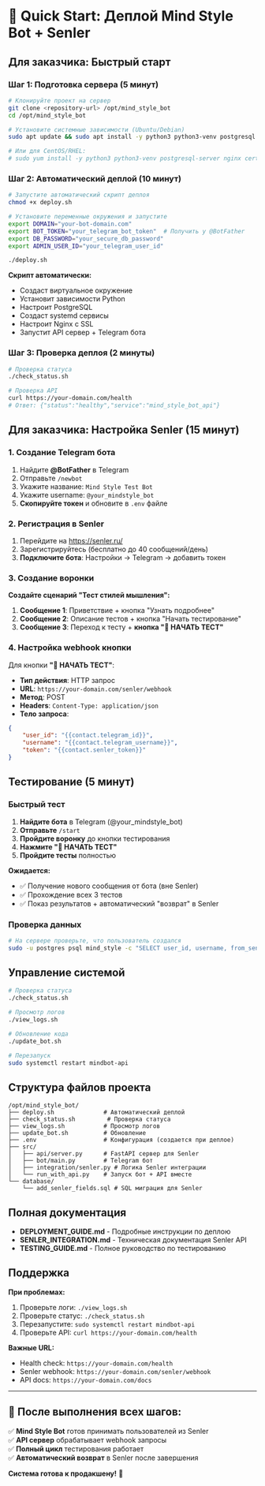 # 🚀 Quick Start: Деплой Mind Style Bot + Senler

## Для заказчика: Быстрый старт

### Шаг 1: Подготовка сервера (5 минут)

```bash
# Клонируйте проект на сервер
git clone <repository-url> /opt/mind_style_bot
cd /opt/mind_style_bot

# Установите системные зависимости (Ubuntu/Debian)
sudo apt update && sudo apt install -y python3 python3-venv postgresql nginx certbot python3-certbot-nginx

# Или для CentOS/RHEL:
# sudo yum install -y python3 python3-venv postgresql-server nginx certbot python3-certbot-nginx
```

### Шаг 2: Автоматический деплой (10 минут)

```bash
# Запустите автоматический скрипт деплоя
chmod +x deploy.sh

# Установите переменные окружения и запустите
export DOMAIN="your-bot-domain.com"
export BOT_TOKEN="your_telegram_bot_token"  # Получить у @BotFather
export DB_PASSWORD="your_secure_db_password"
export ADMIN_USER_ID="your_telegram_user_id"

./deploy.sh
```

**Скрипт автоматически:**
- Создаст виртуальное окружение
- Установит зависимости Python  
- Настроит PostgreSQL
- Создаст systemd сервисы
- Настроит Nginx с SSL
- Запустит API сервер + Telegram бота

### Шаг 3: Проверка деплоя (2 минуты)

```bash
# Проверка статуса
./check_status.sh

# Проверка API
curl https://your-domain.com/health
# Ответ: {"status":"healthy","service":"mind_style_bot_api"}
```

## Для заказчика: Настройка Senler (15 минут)

### 1. Создание Telegram бота

1. Найдите **@BotFather** в Telegram
2. Отправьте `/newbot`
3. Укажите название: `Mind Style Test Bot`
4. Укажите username: `@your_mindstyle_bot`
5. **Скопируйте токен** и обновите в `.env` файле

### 2. Регистрация в Senler

1. Перейдите на https://senler.ru/
2. Зарегистрируйтесь (бесплатно до 40 сообщений/день)
3. **Подключите бота**: Настройки → Telegram → добавить токен

### 3. Создание воронки

**Создайте сценарий "Тест стилей мышления":**

1. **Сообщение 1**: Приветствие + кнопка "Узнать подробнее"
2. **Сообщение 2**: Описание тестов + кнопка "Начать тестирование"  
3. **Сообщение 3**: Переход к тесту + **кнопка "🚀 НАЧАТЬ ТЕСТ"**

### 4. Настройка webhook кнопки

Для кнопки **"🚀 НАЧАТЬ ТЕСТ"**:

- **Тип действия**: HTTP запрос
- **URL**: `https://your-domain.com/senler/webhook`
- **Метод**: POST
- **Headers**: `Content-Type: application/json`
- **Тело запроса**:
```json
{
    "user_id": "{{contact.telegram_id}}",
    "username": "{{contact.telegram_username}}",
    "token": "{{contact.senler_token}}"
}
```

## Тестирование (5 минут)

### Быстрый тест

1. **Найдите бота** в Telegram (@your_mindstyle_bot)
2. **Отправьте** `/start` 
3. **Пройдите воронку** до кнопки тестирования
4. **Нажмите "🚀 НАЧАТЬ ТЕСТ"**
5. **Пройдите тесты** полностью

**Ожидается:**
- ✅ Получение нового сообщения от бота (вне Senler)
- ✅ Прохождение всех 3 тестов
- ✅ Показ результатов + автоматический "возврат" в Senler

### Проверка данных

```bash
# На сервере проверьте, что пользователь создался
sudo -u postgres psql mind_style -c "SELECT user_id, username, from_senler FROM users WHERE from_senler = true;"
```

## Управление системой

```bash
# Проверка статуса
./check_status.sh

# Просмотр логов
./view_logs.sh

# Обновление кода
./update_bot.sh

# Перезапуск
sudo systemctl restart mindbot-api
```

## Структура файлов проекта

```
/opt/mind_style_bot/
├── deploy.sh              # Автоматический деплой
├── check_status.sh         # Проверка статуса
├── view_logs.sh           # Просмотр логов  
├── update_bot.sh          # Обновление
├── .env                   # Конфигурация (создается при деплое)
├── src/
│   ├── api/server.py      # FastAPI сервер для Senler
│   ├── bot/main.py        # Telegram бот
│   ├── integration/senler.py # Логика Senler интеграции
│   └── run_with_api.py    # Запуск бот + API вместе
└── database/
    └── add_senler_fields.sql # SQL миграция для Senler
```

## Полная документация

- **DEPLOYMENT_GUIDE.md** - Подробные инструкции по деплою
- **SENLER_INTEGRATION.md** - Техническая документация Senler API
- **TESTING_GUIDE.md** - Полное руководство по тестированию

## Поддержка

**При проблемах:**

1. Проверьте логи: `./view_logs.sh`
2. Проверьте статус: `./check_status.sh`
3. Перезапустите: `sudo systemctl restart mindbot-api`
4. Проверьте API: `curl https://your-domain.com/health`

**Важные URL:**
- Health check: `https://your-domain.com/health`
- Senler webhook: `https://your-domain.com/senler/webhook`  
- API docs: `https://your-domain.com/docs`

---

## 🎯 После выполнения всех шагов:

✅ **Mind Style Bot** готов принимать пользователей из Senler  
✅ **API сервер** обрабатывает webhook запросы  
✅ **Полный цикл** тестирования работает  
✅ **Автоматический возврат** в Senler после завершения

**Система готова к продакшену!** 🚀